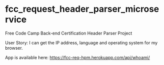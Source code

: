# fcc_request_header_parser_microservice
Free Code Camp Back-end Certification Header Parser Project

User Story: I can get the IP address, language and operating system for my browser.

App is available here: https://fcc-req-hpm.herokuapp.com/api/whoami/
